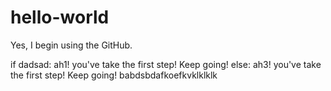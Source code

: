 # hello-world
Yes, I begin using the GitHub.

if dadsad:
	ah1! you've take the first step! Keep going!
else:
	ah3! you've take the first step! Keep going!
babdsbdafkoefkvklklklk


